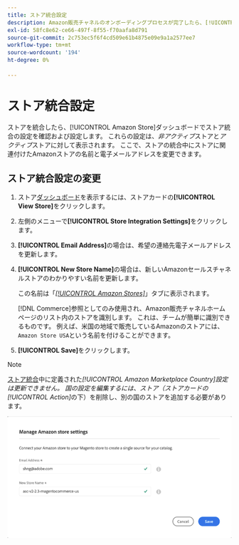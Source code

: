 ```yaml
---
title: ストア統合設定
description: Amazon販売チャネルのオンボーディングプロセスが完了したら、[!UICONTROL Amazon Store]ダッシュボードでストア統合の設定を確認および設定します
exl-id: 58fc8e62-ce66-497f-8f55-f70aafa8d791
source-git-commit: 2c753ec5f6f4cd509e61b4875e09e9a1a2577ee7
workflow-type: tm+mt
source-wordcount: '194'
ht-degree: 0%

---
```


# ストア統合設定

ストアを統合したら、[!UICONTROL Amazon Store]ダッシュボードでストア統合の設定を確認および設定します。 これらの設定は、*非アクティブ*&#x200B;ストアと&#x200B;*アクティブ*&#x200B;ストアに対して表示されます。 ここで、ストアの統合中にストアに関連付けたAmazonストアの名前と電子メールアドレスを変更できます。

## ストア統合設定の変更

1. ストア[ダッシュボード](./amazon-store-dashboard.md)を表示するには、ストアカードの&#x200B;**[!UICONTROL View Store]**&#x200B;をクリックします。

1. 左側のメニューで&#x200B;**[!UICONTROL Store Integration Settings]**&#x200B;をクリックします。

1. **[!UICONTROL Email Address]**&#x200B;の場合は、希望の連絡先電子メールアドレスを更新します。

1. **[!UICONTROL New Store Name]**&#x200B;の場合は、新しいAmazonセールスチャネルストアのわかりやすい名前を更新します。

   この名前は「[_[!UICONTROL Amazon Stores]_](./managing-stores.md)」タブに表示されます。

   [!DNL Commerce]参照としてのみ使用され、Amazon販売チャネルホームページのリスト内のストアを識別します。 これは、チームが簡単に識別できるものです。 例えば、米国の地域で販売しているAmazonのストアには、`Amazon Store USA`という名前を付けることができます。

1. **[!UICONTROL Save]**&#x200B;をクリックします。

>[!NOTE]
>
>[ストア統合](./store-integration.md)中に定義された&#x200B;_[!UICONTROL Amazon Marketplace Country]_設定は更新できません。 国の設定を編集するには、ストア（ストアカードの_[!UICONTROL Action]_&#x200B;の下）を削除し、別の国のストアを追加する必要があります。

![ストア統合設定](assets/amazon-store-settings.png)
